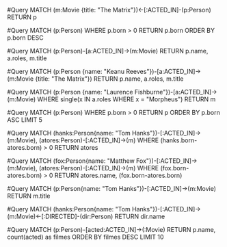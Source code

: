 
#Query
MATCH (m:Movie {title: "The Matrix"})<-[:ACTED_IN]-(p:Person) RETURN p

#Query
MATCH (p:Person) WHERE p.born > 0  RETURN p.born ORDER BY p.born DESC   

#Query
MATCH (p:Person)-[a:ACTED_IN]->(m:Movie) RETURN p.name, a.roles, m.title

#Query
MATCH (p:Person {name: "Keanu Reeves"})-[a:ACTED_IN]->(m:Movie {title: "The Matrix"}) RETURN p.name, a.roles, m.title

#Query
MATCH (p:Person {name: "Laurence Fishburne"})-[a:ACTED_IN]->(m:Movie)
WHERE single(x IN a.roles WHERE x = "Morpheus")
RETURN m

#Query
MATCH (p:Person) WHERE p.born > 0  RETURN p ORDER BY p.born ASC  LIMIT 5

#Query
MATCH (hanks:Person{name: "Tom Hanks"})-[:ACTED_IN]->(m:Movie),
(atores:Person)-[:ACTED_IN]->(m)
WHERE
(hanks.born-atores.born) > 0
RETURN atores

#Query
MATCH (fox:Person{name: "Matthew Fox"})-[:ACTED_IN]->(m:Movie),
(atores:Person)-[:ACTED_IN]->(m)
WHERE
(fox.born-atores.born) > 0
RETURN atores.name, (fox.born-atores.born) 

#Query
MATCH (p:Person{name: "Tom Hanks"})-[:ACTED_IN]->(m:Movie)
RETURN m.title

#Query
MATCH (hanks:Person{name: "Tom Hanks"})-[:ACTED_IN]->(m:Movie)<-[:DIRECTED]-(dir:Person)
RETURN dir.name

#Query
MATCH (p:Person)-[acted:ACTED_IN]->(:Movie)
RETURN p.name, count(acted) as filmes
ORDER BY filmes DESC
LIMIT 10
